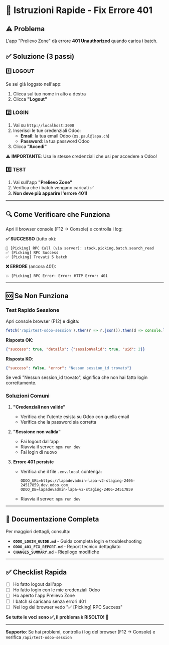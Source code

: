 # 🚀 Istruzioni Rapide - Fix Errore 401

## ⚠️ Problema
L'app "Prelievo Zone" dà errore **401 Unauthorized** quando carica i batch.

## ✅ Soluzione (3 passi)

### 1️⃣ LOGOUT
Se sei già loggato nell'app:
1. Clicca sul tuo nome in alto a destra
2. Clicca **"Logout"**

### 2️⃣ LOGIN
1. Vai su `http://localhost:3000`
2. Inserisci le tue credenziali Odoo:
   - **Email**: la tua email Odoo (es. `paul@lapa.ch`)
   - **Password**: la tua password Odoo
3. Clicca **"Accedi"**

⚠️ **IMPORTANTE**: Usa le stesse credenziali che usi per accedere a Odoo!

### 3️⃣ TEST
1. Vai sull'app **"Prelievo Zone"**
2. Verifica che i batch vengano caricati ✅
3. **Non deve più apparire l'errore 401!**

---

## 🔍 Come Verificare che Funziona

Apri il browser console (F12 → Console) e controlla i log:

**✅ SUCCESSO** (tutto ok):
```
🔧 [Picking] RPC Call (via server): stock.picking.batch.search_read
✅ [Picking] RPC Success
✅ [Picking] Trovati 5 batch
```

**❌ ERRORE** (ancora 401):
```
💥 [Picking] RPC Error: Error: HTTP Error: 401
```

---

## 🆘 Se Non Funziona

### Test Rapido Sessione
Apri console browser (F12) e digita:
```javascript
fetch('/api/test-odoo-session').then(r => r.json()).then(d => console.log(d));
```

**Risposta OK**:
```json
{"success": true, "details": {"sessionValid": true, "uid": 2}}
```

**Risposta KO**:
```json
{"success": false, "error": "Nessun session_id trovato"}
```

Se vedi "Nessun session_id trovato", significa che non hai fatto login correttamente.

### Soluzioni Comuni

1. **"Credenziali non valide"**
   - Verifica che l'utente esista su Odoo con quella email
   - Verifica che la password sia corretta

2. **"Sessione non valida"**
   - Fai logout dall'app
   - Riavvia il server: `npm run dev`
   - Fai login di nuovo

3. **Errore 401 persiste**
   - Verifica che il file `.env.local` contenga:
     ```
     ODOO_URL=https://lapadevadmin-lapa-v2-staging-2406-24517859.dev.odoo.com
     ODOO_DB=lapadevadmin-lapa-v2-staging-2406-24517859
     ```
   - Riavvia il server: `npm run dev`

---

## 📖 Documentazione Completa

Per maggiori dettagli, consulta:
- **`ODOO_LOGIN_GUIDE.md`** - Guida completa login e troubleshooting
- **`ODOO_401_FIX_REPORT.md`** - Report tecnico dettagliato
- **`CHANGES_SUMMARY.md`** - Riepilogo modifiche

---

## ✅ Checklist Rapida

- [ ] Ho fatto logout dall'app
- [ ] Ho fatto login con le mie credenziali Odoo
- [ ] Ho aperto l'app Prelievo Zone
- [ ] I batch si caricano senza errori 401
- [ ] Nei log del browser vedo "✅ [Picking] RPC Success"

**Se tutte le voci sono ✅, il problema è RISOLTO!** 🎉

---

**Supporto**: Se hai problemi, controlla i log del browser (F12 → Console) e verifica `/api/test-odoo-session`
